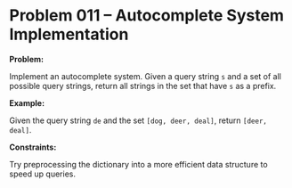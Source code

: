 # Problem 011 – Autocomplete System Implementation

**Problem:**

Implement an autocomplete system. Given a query string `s` and a set of all possible query strings, return all strings in the set that have `s` as a prefix.

**Example:**

Given the query string `de` and the set `[dog, deer, deal]`, return `[deer, deal]`.

**Constraints:**

Try preprocessing the dictionary into a more efficient data structure to speed up queries.
